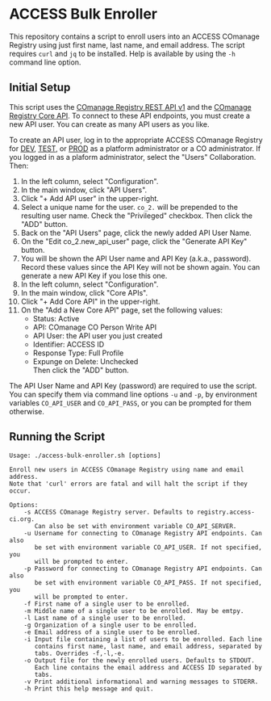 # ACCESS Bulk Enroller

This repository contains a script to enroll users into an ACCESS COmanage
Registry using just first name, last name, and email address. The script
requires `curl` and `jq` to be installed. Help is available by using the
`-h` command line option. 

## Initial Setup

This script uses the [COmanage Registry REST API
v1](https://spaces.at.internet2.edu/display/COmanage/REST+API+v1) and the
[COmanage Registry Core
API](https://spaces.at.internet2.edu/display/COmanage/Core+API). To connect
to these API endpoints, you must create a new API user. You can create as
many API users as you like. 

To create an API user, log in to the appropriate ACCESS COmanage
Registry for [DEV](https://registry-dev.access-ci.org/),
[TEST](https://registry-test.access-ci.org/), or
[PROD](https://registry.access-ci.org/) as a platform administrator or a CO
administrator. If you logged in as a plaform administrator, select the
"Users" Collaboration. Then:

1. In the left column, select "Configuration".
1. In the main window, click "API Users".
1. Click "+ Add API user" in the upper-right.
1. Select a unique name for the user. `co_2.` will be prepended to the
   resulting user name. Check the "Privileged" checkbox. Then click the
   "ADD" button.
1. Back on the "API Users" page, click the newly added API User Name.
1. On the "Edit co\_2.new\_api\_user" page, click the "Generate API Key"
   button.
1. You will be shown the API User name and API Key (a.k.a., password).
   Record these values since the API Key will not be shown again. You can
   generate a new API Key if you lose this one.
1. In the left column, select "Configuration".
1. In the main window, click "Core APIs".
1. Click "+ Add Core API" in the upper-right.
1. On the "Add a New Core API" page, set the following values:
   - Status: Active
   - API: COmanage CO Person Write API
   - API User: the API user you just created
   - Identifier: ACCESS ID
   - Response Type: Full Profile
   - Expunge on Delete: Unchecked  
   Then click the "ADD" button.

The API User Name and API Key (password) are required to use the script. You
can specify them via command line options `-u` and `-p`, by environment
variables `CO_API_USER` and `CO_API_PASS`, or you can be prompted for them
otherwise.

## Running the Script

```
Usage: ./access-bulk-enroller.sh [options]

Enroll new users in ACCESS COmanage Registry using name and email address.
Note that 'curl' errors are fatal and will halt the script if they occur.

Options:
    -s ACCESS COmanage Registry server. Defaults to registry.access-ci.org.
       Can also be set with environment variable CO_API_SERVER.
    -u Username for connecting to COmanage Registry API endpoints. Can also
       be set with environment variable CO_API_USER. If not specified, you
       will be prompted to enter.
    -p Password for connecting to COmanage Registry API endpoints. Can also
       be set with environment variable CO_API_PASS. If not specified, you
       will be prompted to enter.
    -f First name of a single user to be enrolled.
    -m Middle name of a single user to be enrolled. May be emtpy.
    -l Last name of a single user to be enrolled.
    -g Organization of a single user to be enrolled.
    -e Email address of a single user to be enrolled.
    -i Input file containing a list of users to be enrolled. Each line
       contains first name, last name, and email address, separated by
       tabs. Overrides -f,-l,-e.
    -o Output file for the newly enrolled users. Defaults to STDOUT.
       Each line contains the email address and ACCESS ID separated by
       tabs.
    -v Print additional informational and warning messages to STDERR.
    -h Print this help message and quit.
```
